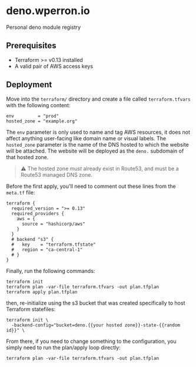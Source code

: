 # deno.wperron.io

Personal deno module registry

## Prerequisites

- Terraform >= v0.13 installed
- A valid pair of AWS access keys

## Deployment

Move into the `terraform/` directory and create a file called `terraform.tfvars`
with the following content:

```hcl
env         = "prod"
hosted_zone = "example.org"
```

The `env` parameter is only used to name and tag AWS resources, it does not
affect anything user-facing like domain name or visual labels. The `hosted_zone`
parameter is the name of the DNS hosted to which the website will be attached.
The website will be deployed as the `deno.` subdomain of that hosted zone.

> :warning: The hosted zone _must_ already exist in Route53, and must be a
Route53 managed DNS zone.

Before the first apply, you'll need to comment out these lines from the
`meta.tf` file:

```hcl
terraform {
  required_version = ">= 0.13"
  required_providers {
    aws = {
      source = "hashicorp/aws"
    }
  }
  # backend "s3" {
  #   key    = "terraform.tfstate"
  #   region = "ca-central-1"
  # }
}
```

Finally, run the following commands:

```text
terraform init
terraform plan -var-file terraform.tfvars -out plan.tfplan
terraform apply plan.tfplan
```

then, re-initialize using the s3 bucket that was created specifically to host
Terraform statefiles:

```text
terraform init \
  -backend-config="bucket=deno.{{your hosted zone}}-state-{{random id}}" \
```

From there, if you need to change something to the configuration, you simply
need to run the plan/apply loop directly:

```text
terraform plan -var-file terraform.tfvars -out plan.tfplan
```